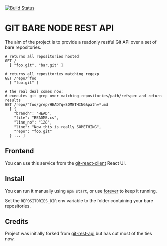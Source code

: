 [![Build Status](https://travis-ci.org/Ullink/git-bare-node-rest-api.svg)](https://travis-ci.org/Ullink/git-bare-node-rest-api)

# GIT BARE NODE REST API

The aim of the project is to provide a readonly restful Git API over a set of bare repositories.

```shell
# returns all repositories hosted
GET /
  [ "foo.git", "bar.git" ]

# returns all repositories matching regexp
GET /repo/^foo
  [ "foo.git" ]

# the real deal comes now:
# executes git grep over matching repositories/path/refspec and return results
GET /repo/^foo/grep/HEAD?q=SOMETHING&path=*.md
  [ {
    "branch": "HEAD",
    "file": "README.cs",
    "line_no": "128",
    "line": "Now this is really SOMETHING",
    "repo": "foo.git"
  } ... ]
```

## Frontend

You can use this service from the [git-react-client](https://github.com/Ullink/git-react-client) React UI.

## Install

You can run it manually using `npm start`, or use [forever](https://www.npmjs.com/package/forever) to keep it running.

Set the `REPOSITORIES_DIR` env variable to the folder containing your bare repositories.

## Credits

Project was initially forked from [git-rest-api](https://github.com/korya/node-git-rest-api) but has cut most of the ties now.
